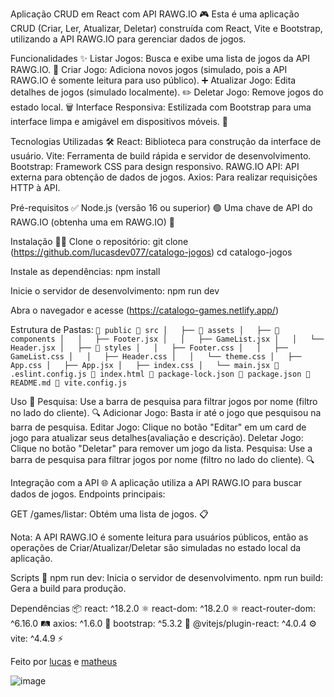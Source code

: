 Aplicação CRUD em React com API RAWG.IO 🎮
Esta é uma aplicação CRUD (Criar, Ler, Atualizar, Deletar) construída com React, Vite e Bootstrap, utilizando a API RAWG.IO para gerenciar dados de jogos. 

Funcionalidades ✨
Listar Jogos: Busca e exibe uma lista de jogos da API RAWG.IO. 📜
Criar Jogo: Adiciona novos jogos (simulado, pois a API RAWG.IO é somente leitura para uso público). ➕
Atualizar Jogo: Edita detalhes de jogos (simulado localmente). ✏️
Deletar Jogo: Remove jogos do estado local. 🗑️
Interface Responsiva: Estilizada com Bootstrap para uma interface limpa e amigável em dispositivos móveis. 📱

Tecnologias Utilizadas 🛠️
React: Biblioteca para construção da interface de usuário.
Vite: Ferramenta de build rápida e servidor de desenvolvimento.
Bootstrap: Framework CSS para design responsivo. 
RAWG.IO API: API externa para obtenção de dados de jogos. 
Axios: Para realizar requisições HTTP à API. 

Pré-requisitos ✅
Node.js (versão 16 ou superior) 🟢
Uma chave de API do RAWG.IO (obtenha uma em RAWG.IO) 🔑

Instalação 🧑‍💻
Clone o repositório:
git clone  (https://github.com/lucasdev077/catalogo-jogos)
cd catalogo-jogos


Instale as dependências:
npm install


Inicie o servidor de desenvolvimento:
npm run dev


Abra o navegador e acesse (https://catalogo-games.netlify.app/)

Estrutura de Pastas: 
``📁 public
📁 src
│   ├── 📁 assets
│   ├── 📁 components
│   │   ├── Footer.jsx
│   │   ├── GameList.jsx
│   │   └── Header.jsx
│   ├── 📁 styles
│   │   ├── Footer.css
│   │   ├── GameList.css
│   │   ├── Header.css
│   │   └── theme.css
│   ├── App.css
│   ├── App.jsx
│   ├── index.css
│   └── main.jsx
📄 .eslint.config.js
📄 index.html
📄 package-lock.json
📄 package.json
📄 README.md
📄 vite.config.js
``

Uso 🎯
Pesquisa: Use a barra de pesquisa para filtrar jogos por nome (filtro no lado do cliente). 🔍
Adicionar Jogo: Basta ir até o jogo que pesquisou na barra de pesquisa.
Editar Jogo: Clique no botão "Editar" em um card de jogo para atualizar seus detalhes(avaliação e descrição). 
Deletar Jogo: Clique no botão "Deletar" para remover um jogo da lista. 
Pesquisa: Use a barra de pesquisa para filtrar jogos por nome (filtro no lado do cliente). 🔍

Integração com a API 🌐
A aplicação utiliza a API RAWG.IO para buscar dados de jogos. Endpoints principais:

GET /games/listar: Obtém uma lista de jogos. 📋


Nota: A API RAWG.IO é somente leitura para usuários públicos, então as operações de Criar/Atualizar/Deletar são simuladas no estado local da aplicação. 

Scripts 📜
npm run dev: Inicia o servidor de desenvolvimento. 
npm run build: Gera a build para produção. 

Dependências 📦
react: ^18.2.0 ⚛️
react-dom: ^18.2.0 ⚛️
react-router-dom: ^6.16.0 🛤️
axios: ^1.6.0 📡
bootstrap: ^5.3.2 🎨
@vitejs/plugin-react: ^4.0.4 ⚙️
vite: ^4.4.9 ⚡

Feito por [lucas](https://github.com/lucasdev077) e [matheus](https://github.com/Matthz-max)

![image](https://github.com/user-attachments/assets/bf9b58de-3f71-4a03-ae0e-b56653eb15b3)

